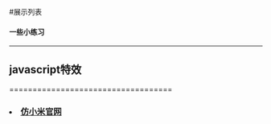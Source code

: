 #展示列表
<h4>一些小练习</h4><hr/>
<h2>javascript特效</h2>
===================================
<h3><li><a href="http://misliu.github.io/web/xiaomi/index.html">仿小米官网</a></li></h3>
